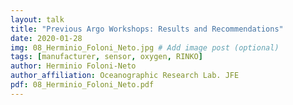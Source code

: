 ```yaml
---
layout: talk
title: "Previous Argo Workshops: Results and Recommendations"
date: 2020-01-28
img: 08_Herminio_Foloni_Neto.jpg # Add image post (optional)
tags: [manufacturer, sensor, oxygen, RINKO]
author: Herminio Foloni-Neto
author_affiliation: Oceanographic Research Lab. JFE
pdf: 08_Herminio_Foloni_Neto.pdf
---
```


[jekyll-docs]: https://jekyllrb.com/docs/home
[jekyll-gh]:   https://github.com/jekyll/jekyll
[jekyll-talk]: https://talk.jekyllrb.com/
